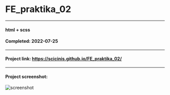 # FE_praktika_02

---

#### html + scss
#### Completed: 2022-07-25

---

#### Project link: https://scicinis.github.io/FE_praktika_02/
---

#### Project screenshot:
![screenshot](https://user-images.githubusercontent.com/107551364/180859680-00f3a0ca-371a-45b8-9f3b-96c8f6d5b21a.png)

